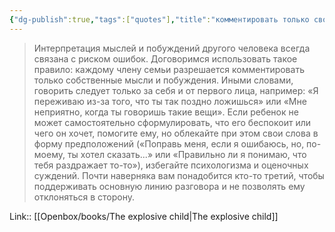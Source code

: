 ```yaml
---
{"dg-publish":true,"tags":["quotes"],"title":"комментировать только свои мысли","date":"2022-08-28T10:01:00+03:00","modified_at":"2024-01-22T15:31:32+03:00","aliases":"комментировать только свои мысли","dg-path":"/quotes/202208281000.md","permalink":"/quotes/202208281000/","dgPassFrontmatter":true}
---
```



> Интерпретация мыслей и побуждений другого человека всегда связана с риском ошибок. Договоримся использовать такое правило: каждому члену семьи разрешается комментировать только собственные мысли и побуждения. Иными словами, говорить следует только за себя и от первого лица, например: «Я переживаю из-за того, что ты так поздно ложишься» или «Мне неприятно, когда ты говоришь такие вещи». Если ребенок не может самостоятельно сформулировать, что его беспокоит или чего он хочет, помогите ему, но облекайте при этом свои слова в форму предположений («Поправь меня, если я ошибаюсь, но, по-моему, ты хотел сказать...» или «Правильно ли я понимаю, что тебя раздражает то-то»), избегайте психологизма и оценочных суждений. Почти наверняка вам понадобится кто-то третий, чтобы поддерживать основную линию разговора и не позволять ему отклоняться в сторону.

Link:: [[Openbox/books/The explosive child|The explosive child]] 

